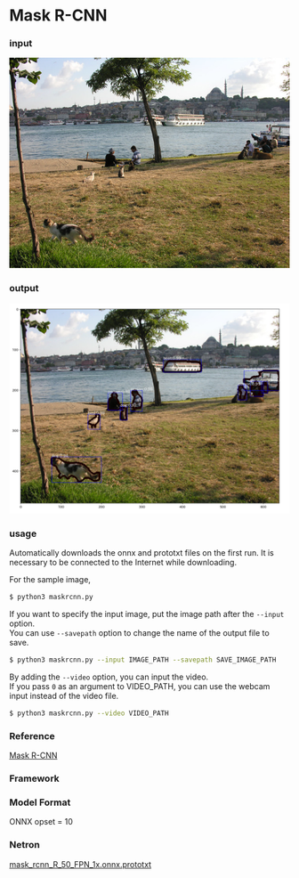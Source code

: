 # Mask R-CNN

### input
![input image](demo.jpg)


### output
![output_image](output.png)

### usage
Automatically downloads the onnx and prototxt files on the first run.
It is necessary to be connected to the Internet while downloading.

For the sample image,
``` bash
$ python3 maskrcnn.py
```

If you want to specify the input image, put the image path after the `--input` option.  
You can use `--savepath` option to change the name of the output file to save.
```bash
$ python3 maskrcnn.py --input IMAGE_PATH --savepath SAVE_IMAGE_PATH
```

By adding the `--video` option, you can input the video.   
If you pass `0` as an argument to VIDEO_PATH, you can use the webcam input instead of the video file.
```bash
$ python3 maskrcnn.py --video VIDEO_PATH
```

### Reference

[Mask R-CNN](https://github.com/onnx/models/tree/master/vision/object_detection_segmentation/mask-rcnn)


### Framework


### Model Format
ONNX opset = 10


### Netron

[mask_rcnn_R_50_FPN_1x.onnx.prototxt](https://lutzroeder.github.io/netron/?url=https://storage.googleapis.com/ailia-models/mask_rcnn/mask_rcnn_R_50_FPN_1x.onnx.prototxt)
